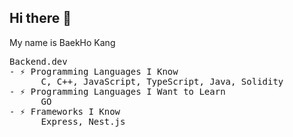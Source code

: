 ## Hi there 👋
My name is BaekHo Kang <br>
<pre>
Backend.dev
- ⚡ Programming Languages I Know
      C, C++, JavaScript, TypeScript, Java, Solidity 
- ⚡ Programming Languages I Want to Learn
      GO
- ⚡ Frameworks I Know
      Express, Nest.js
</pre>
